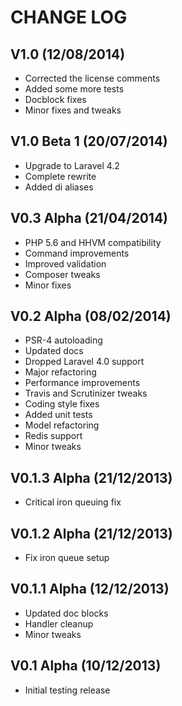 CHANGE LOG
==========


## V1.0 (12/08/2014)

* Corrected the license comments
* Added some more tests
* Docblock fixes
* Minor fixes and tweaks


## V1.0 Beta 1 (20/07/2014)

* Upgrade to Laravel 4.2
* Complete rewrite
* Added di aliases


## V0.3 Alpha (21/04/2014)

* PHP 5.6 and HHVM compatibility
* Command improvements
* Improved validation
* Composer tweaks
* Minor fixes


## V0.2 Alpha (08/02/2014)

* PSR-4 autoloading
* Updated docs
* Dropped Laravel 4.0 support
* Major refactoring
* Performance improvements
* Travis and Scrutinizer tweaks
* Coding style fixes
* Added unit tests
* Model refactoring
* Redis support
* Minor tweaks


## V0.1.3 Alpha (21/12/2013)

* Critical iron queuing fix


## V0.1.2 Alpha (21/12/2013)

* Fix iron queue setup


## V0.1.1 Alpha (12/12/2013)

* Updated doc blocks
* Handler cleanup
* Minor tweaks


## V0.1 Alpha (10/12/2013)

* Initial testing release

